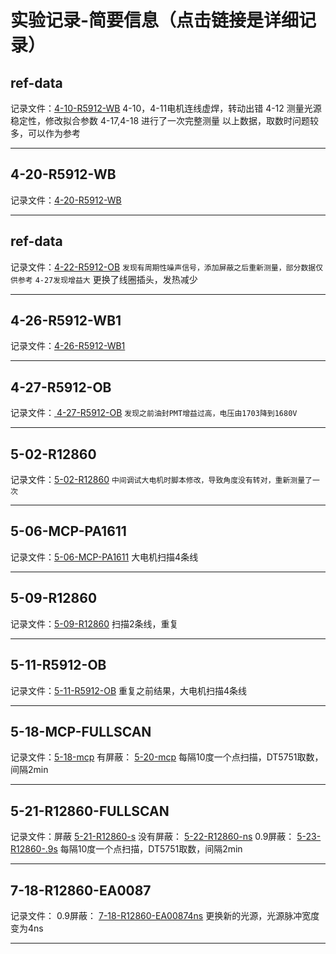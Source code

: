 #  实验记录-简要信息（点击链接是详细记录）
##  ref-data
记录文件：[4-10-R5912-WB](exprec/4-10-5912.md)
4-10，4-11电机连线虚焊，转动出错
4-12 测量光源稳定性，修改拟合参数
4-17,4-18 进行了一次完整测量
  以上数据，取数时问题较多，可以作为参考
*************************
## 4-20-R5912-WB
记录文件：[4-20-R5912-WB](exprec/4-20-5912.md)
*************************
## ref-data 
记录文件：[4-22-R5912-OB](exprec/4-22-5912.md)
`发现有周期性噪声信号，添加屏蔽之后重新测量，部分数据仅供参考`
`4-27发现增益大`
更换了线圈插头，发热减少
*************************
## 4-26-R5912-WB1
记录文件：[4-26-R5912-WB1](exprec/4-26-5912.md)
*************************
## 4-27-R5912-OB
记录文件：[ 4-27-R5912-OB](exprec/4-27-5912.md)
`发现之前油封PMT增益过高，电压由1703降到1680V`
*************************
## 5-02-R12860
记录文件：[5-02-R12860](exprec/5-02-12860.md)
`中间调试大电机时脚本修改，导致角度没有转对，重新测量了一次`
*************************
## 5-06-MCP-PA1611
记录文件：[5-06-MCP-PA1611](exprec/5-06-mcp.md)
大电机扫描4条线
*************************
## 5-09-R12860
记录文件：[5-09-R12860](exprec/5-09-12860.md)
扫描2条线，重复
*************************
## 5-11-R5912-OB
记录文件：[5-11-R5912-OB](exprec/5-11-5912.md)
重复之前结果，大电机扫描4条线
*************************
## 5-18-MCP-FULLSCAN
记录文件：[5-18-mcp](exprec/5-18-mcp.md)
有屏蔽： [5-20-mcp](exprec/5-20-mcp.md)
每隔10度一个点扫描，DT5751取数，间隔2min
*************************
## 5-21-R12860-FULLSCAN
记录文件：屏蔽 [5-21-R12860-s](exprec/5-21-r12860.md)
没有屏蔽： [5-22-R12860-ns](exprec/5-22-r12860ns.md)
0.9屏蔽： [5-23-R12860-.9s](exprec/5-23-r12860p9s.md)
每隔10度一个点扫描，DT5751取数，间隔2min
*************************
## 7-18-R12860-EA0087
记录文件：
0.9屏蔽： [7-18-R12860-EA00874ns](exprec/exprec20170718.md)
更换新的光源，光源脉冲宽度变为4ns
*************************